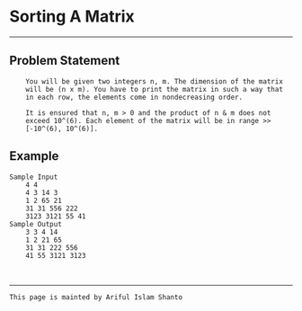 # Sorting A Matrix

***

## Problem Statement

```
    You will be given two integers n, m. The dimension of the matrix
    will be (n x m). You have to print the matrix in such a way that
    in each row, the elements come in nondecreasing order.

    It is ensured that n, m > 0 and the product of n & m does not
    exceed 10^(6). Each element of the matrix will be in range >>
    [-10^(6), 10^(6)].
```

## Example

    Sample Input
        4 4
        4 3 14 3
        1 2 65 21
        31 31 556 222
        3123 3121 55 41
    Sample Output
        3 3 4 14
        1 2 21 65
        31 31 222 556
        41 55 3121 3123

<br>

***

`This page is mainted by Ariful Islam Shanto`
